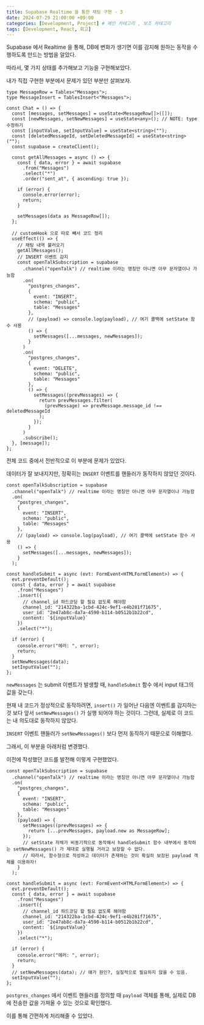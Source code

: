 ```yaml
---
title: Supabase Realtime 을 통한 채팅 구현 - 3
date: 2024-07-29 21:00:00 +09:00
categories: [Development, Project] # 메인 카테고리 , 보조 카테고리
tags: [Development, React, 회고]
---
```


Supabase 에서 Realtime 을 통해, DB에 변화가 생기면 이를 감지해 원하는 동작을 수행하도록 만드는 방법을 알았다.

따라서, 몇 가지 상태를 추가해보고 기능을 구현해보았다.

내가 직접 구현한 부분에서 문제가 있던 부분만 살펴보자.

```tsx
type MessageRow = Tables<"Messages">;
type MessageInsert = TablesInsert<"Messages">;

const Chat = () => {
  const [messages, setMessages] = useState<MessageRow[]>([]);
  const [newMessages, setNewMessages] = useState<any>(); // NOTE: type 수정하기
  const [inputValue, setInputValue] = useState<string>("");
  const [deletedMessageId, setDeletedMessageId] = useState<string>("");
  const supabase = createClient();

  const getAllMessages = async () => {
    const { data, error } = await supabase
      .from("Messages")
      .select("*")
      .order("sent_at", { ascending: true });

    if (error) {
      console.error(error);
      return;
    }

    setMessages(data as MessageRow[]);
  };

  // customHook 으로 따로 빼서 코드 정리
  useEffect(() => {
    // 채팅 내역 불러오기
    getAllMessages();
    // INSERT 이벤트 감지
    const openTalkSubscription = supabase
      .channel("openTalk") // realtime 이라는 명칭만 아니면 아무 문자열이나 가능함
      .on(
        "postgres_changes",
        {
          event: "INSERT",
          schema: "public",
          table: "Messages"
        },
        // (payload) => console.log(payload), // 여기 콜백에 setState 함수 사용
        () => {
          setMessages([...messages, newMessages]);
        }
      )
      .on(
        "postgres_changes",
        {
          event: "DELETE",
          schema: "public",
          table: "Messages"
        },
        () => {
          setMessages((prevMessages) => {
            return prevMessages.filter(
              (prevMessage) => prevMessage.message_id !== deletedMessageId
            );
          });
        }
      )
      .subscribe();
  }, [message]);
};
```

전체 코드 중에서 전반적으로 이 부분에 문제가 있었다.

데이터가 잘 보내지지만, 정확히는 `INSERT` 이벤트를 핸들러가 동작하지 않았던 것이다.

```tsx
const openTalkSubscription = supabase
  .channel("openTalk") // realtime 이라는 명칭만 아니면 아무 문자열이나 가능함
  .on(
    "postgres_changes",
    {
      event: "INSERT",
      schema: "public",
      table: "Messages"
    },
    // (payload) => console.log(payload), // 여기 콜백에 setState 함수 사용
    () => {
      setMessages([...messages, newMessages]);
    }
  );

const handleSubmit = async (evt: FormEvent<HTMLFormElement>) => {
  evt.preventDefault();
  const { data, error } = await supabase
    .from("Messages")
    .insert({
      // channel_id 하드코딩 할 필요 없도록 해야함
      channel_id: "214322ba-1cbd-424c-9ef1-e4b281f71675",
      user_id: "2e47ab8c-da7a-4590-b114-b0512b1b22cd",
      content: `${inputValue}`
    })
    .select("*");

  if (error) {
    console.error("에러: ", error);
    return;
  }
  setNewMessages(data);
  setInputValue("");
};
```

`newMessages` 는 submit 이벤트가 발생할 때, `handleSubmit` 함수 에서 input 태그의 값을 갖는다.

현재 내 코드가 정상적으로 동작하려면, `insert()` 가 일어난 다음엔 이벤트를 감지하는 것 보다 앞서 `setNewMessages()` 가 실행 되어야 하는 것이다.
그런데, 실제로 이 코드는 내 의도대로 동작하지 않았다.

`INSERT` 이벤트 핸들러가 `setNewMessages()` 보다 먼저 동작하기 때문으로 이해했다.

그래서, 이 부분을 아래처럼 변경했다.

이전에 작성했던 코드를 발전해 이렇게 구현했었다.

```tsx
const openTalkSubscription = supabase
  .channel("openTalk") // realtime 이라는 명칭만 아니면 아무 문자열이나 가능함
  .on(
    "postgres_changes",
    {
      event: "INSERT",
      schema: "public",
      table: "Messages"
    },
    (payload) => {
      setMessages((prevMessages) => {
        return [...prevMessages, payload.new as MessageRow];
      });
      // setState 자체가 비동기적으로 동작해서 handleSubmit 함수 내부에서 동작하는 setNewMessages() 가 제대로 실행될 거라고 보장할 수 없다.
      // 따라서, 함수형으로 작성하고 데이터가 존재하는 것이 확실히 보장된 payload 객체를 이용하자!
    }
  );

const handleSubmit = async (evt: FormEvent<HTMLFormElement>) => {
  evt.preventDefault();
  const { data, error } = await supabase
    .from("Messages")
    .insert({
      // channel_id 하드코딩 할 필요 없도록 해야함
      channel_id: "214322ba-1cbd-424c-9ef1-e4b281f71675",
      user_id: "2e47ab8c-da7a-4590-b114-b0512b1b22cd",
      content: `${inputValue}`
    })
    .select("*");

  if (error) {
    console.error("에러: ", error);
    return;
  }
  // setNewMessages(data); // 얘가 원인?, 실질적으로 필요하지 않을 수 있음.
  setInputValue("");
};
```

`postgres_changes` 에서 이벤트 핸들러를 정의할 때 `payload` 객체를 통해, 실제로 DB 에 전송한 값을 가져올 수 있는 것으로 확인했다.

이를 통해 간편하게 처리해줄 수 있었다.
